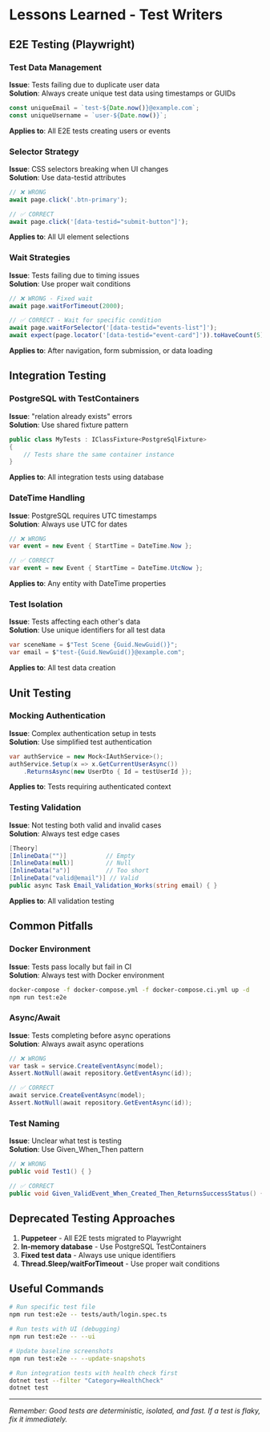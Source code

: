 # Lessons Learned - Test Writers
<!-- Last Updated: 2025-08-04 -->
<!-- Next Review: 2025-09-04 -->

## E2E Testing (Playwright)

### Test Data Management
**Issue**: Tests failing due to duplicate user data  
**Solution**: Always create unique test data using timestamps or GUIDs
```javascript
const uniqueEmail = `test-${Date.now()}@example.com`;
const uniqueUsername = `user-${Date.now()}`;
```
**Applies to**: All E2E tests creating users or events

### Selector Strategy
**Issue**: CSS selectors breaking when UI changes  
**Solution**: Use data-testid attributes
```javascript
// ❌ WRONG
await page.click('.btn-primary');

// ✅ CORRECT
await page.click('[data-testid="submit-button"]');
```
**Applies to**: All UI element selections

### Wait Strategies
**Issue**: Tests failing due to timing issues  
**Solution**: Use proper wait conditions
```javascript
// ❌ WRONG - Fixed wait
await page.waitForTimeout(2000);

// ✅ CORRECT - Wait for specific condition
await page.waitForSelector('[data-testid="events-list"]');
await expect(page.locator('[data-testid="event-card"]')).toHaveCount(5);
```
**Applies to**: After navigation, form submission, or data loading

## Integration Testing

### PostgreSQL with TestContainers
**Issue**: "relation already exists" errors  
**Solution**: Use shared fixture pattern
```csharp
public class MyTests : IClassFixture<PostgreSqlFixture>
{
    // Tests share the same container instance
}
```
**Applies to**: All integration tests using database

### DateTime Handling
**Issue**: PostgreSQL requires UTC timestamps  
**Solution**: Always use UTC for dates
```csharp
// ❌ WRONG
var event = new Event { StartTime = DateTime.Now };

// ✅ CORRECT
var event = new Event { StartTime = DateTime.UtcNow };
```
**Applies to**: Any entity with DateTime properties

### Test Isolation
**Issue**: Tests affecting each other's data  
**Solution**: Use unique identifiers for all test data
```csharp
var sceneName = $"Test Scene {Guid.NewGuid()}";
var email = $"test-{Guid.NewGuid()}@example.com";
```
**Applies to**: All test data creation

## Unit Testing

### Mocking Authentication
**Issue**: Complex authentication setup in tests  
**Solution**: Use simplified test authentication
```csharp
var authService = new Mock<IAuthService>();
authService.Setup(x => x.GetCurrentUserAsync())
    .ReturnsAsync(new UserDto { Id = testUserId });
```
**Applies to**: Tests requiring authenticated context

### Testing Validation
**Issue**: Not testing both valid and invalid cases  
**Solution**: Always test edge cases
```csharp
[Theory]
[InlineData("")]           // Empty
[InlineData(null)]         // Null  
[InlineData("a")]          // Too short
[InlineData("valid@email")] // Valid
public async Task Email_Validation_Works(string email) { }
```
**Applies to**: All validation testing

## Common Pitfalls

### Docker Environment
**Issue**: Tests pass locally but fail in CI  
**Solution**: Always test with Docker environment
```bash
docker-compose -f docker-compose.yml -f docker-compose.ci.yml up -d
npm run test:e2e
```

### Async/Await
**Issue**: Tests completing before async operations  
**Solution**: Always await async operations
```csharp
// ❌ WRONG
var task = service.CreateEventAsync(model);
Assert.NotNull(await repository.GetEventAsync(id));

// ✅ CORRECT
await service.CreateEventAsync(model);
Assert.NotNull(await repository.GetEventAsync(id));
```

### Test Naming
**Issue**: Unclear what test is testing  
**Solution**: Use Given_When_Then pattern
```csharp
// ❌ WRONG
public void Test1() { }

// ✅ CORRECT
public void Given_ValidEvent_When_Created_Then_ReturnsSuccessStatus() { }
```

## Deprecated Testing Approaches

1. **Puppeteer** - All E2E tests migrated to Playwright
2. **In-memory database** - Use PostgreSQL TestContainers
3. **Fixed test data** - Always use unique identifiers
4. **Thread.Sleep/waitForTimeout** - Use proper wait conditions

## Useful Commands

```bash
# Run specific test file
npm run test:e2e -- tests/auth/login.spec.ts

# Run tests with UI (debugging)
npm run test:e2e -- --ui

# Update baseline screenshots
npm run test:e2e -- --update-snapshots

# Run integration tests with health check first
dotnet test --filter "Category=HealthCheck"
dotnet test
```

---

*Remember: Good tests are deterministic, isolated, and fast. If a test is flaky, fix it immediately.*